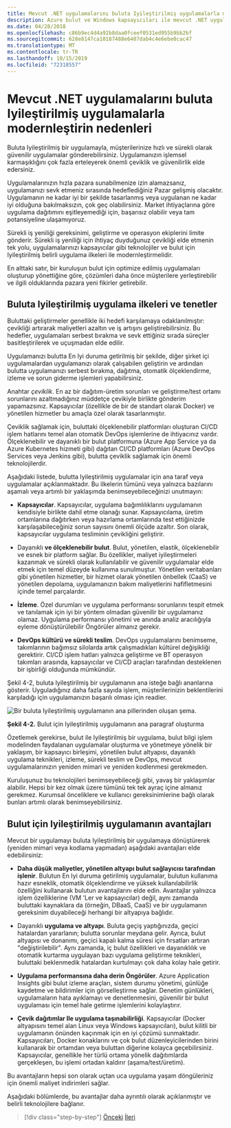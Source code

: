 ```yaml
---
title: Mevcut .NET uygulamalarını buluta Iyileştirilmiş uygulamalarla modernleştirin nedenleri
description: Azure bulut ve Windows kapsayıcıları ile mevcut .NET uygulamalarını modernleştirin | Mevcut .NET uygulamalarını buluta Iyileştirilmiş uygulamalarla modernleştirin nedenleri
ms.date: 04/28/2018
ms.openlocfilehash: c86b9ec4d4a92b8daa0fceef0531ed955b9bb2bf
ms.sourcegitcommit: 628e8147ca10187488e6407dab4c4e6ebe0cac47
ms.translationtype: MT
ms.contentlocale: tr-TR
ms.lasthandoff: 10/15/2019
ms.locfileid: "72318557"
---
```

# <a name="reasons-to-modernize-existing-net-apps-to-cloud-optimized-applications"></a>Mevcut .NET uygulamalarını buluta Iyileştirilmiş uygulamalarla modernleştirin nedenleri

Buluta Iyileştirilmiş bir uygulamayla, müşterilerinize hızlı ve sürekli olarak güvenilir uygulamalar gönderebilirsiniz. Uygulamanızın işlemsel karmaşıklığını çok fazla erteleyerek önemli çeviklik ve güvenilirlik elde edersiniz.

Uygulamalarınızın hızla pazara sunabilmenize izin alamazsanız, uygulamanızı sevk etmeniz sırasında hedeflediğiniz Pazar gelişmiş olacaktır. Uygulamanın ne kadar iyi bir şekilde tasarlanmış veya uygulanan ne kadar iyi olduğuna bakılmaksızın, çok geç olabilirsiniz. Market ihtiyaçlarına göre uygulama dağıtımını eşitleyemediği için, başarısız olabilir veya tam potansiyeline ulaşamıyoruz.

Sürekli iş yeniliği gereksinimi, geliştirme ve operasyon ekiplerini limite gönderir. Sürekli iş yeniliği için ihtiyaç duyduğunuz çevikliği elde etmenin tek yolu, uygulamalarınızı kapsayıcılar gibi teknolojiler ve bulut için Iyileştirilmiş belirli uygulama ilkeleri ile modernleştirmelidir.

En alttaki satır, bir kuruluşun bulut için optimize edilmiş uygulamaları oluşturup yönettiğine göre, çözümleri daha önce müşterilere yerleştirebilir ve ilgili olduklarında pazara yeni fikirler getirebilir.

## <a name="cloud-optimized-application-principles-and-tenets"></a>Buluta Iyileştirilmiş uygulama ilkeleri ve tenetler 

Buluttaki geliştirmeler genellikle iki hedefi karşılamaya odaklanılmıştır: çevikliği artırarak maliyetleri azaltın ve iş artışını geliştirebilirsiniz. Bu hedefler, uygulamaları serbest bırakma ve sevk ettiğiniz sırada süreçler basitleştirilerek ve uçuşmadan elde edilir.

Uygulamanızı bulutta En Iyi duruma getirilmiş bir şekilde, diğer şirket içi uygulamalardan uygulamanızı olarak çalışabilen geliştirin ve ardından bulutta uygulamanızı serbest bırakma, dağıtma, otomatik ölçeklendirme, izleme ve sorun giderme işlemleri yapabilirsiniz.

Anahtar *çeviklik*. En az bir dağıtım-üretim sorunları ve geliştirme/test ortamı sorunlarını azaltmadığınız müddetçe çevikiyle birlikte gönderim yapamazsınız. Kapsayıcılar (özellikle de bir de standart olarak Docker) ve yönetilen hizmetler bu amaçla özel olarak tasarlanmıştır.

Çeviklik sağlamak için, buluttaki ölçeklenebilir platformları oluşturan CI/CD işlem hatlarını temel alan otomatik DevOps işlemlerine de ihtiyacınız vardır. Ölçeklenebilir ve dayanıklı bir bulut platformuna (Azure App Service ya da Azure Kubernetes hizmeti gibi) dağıtan CI/CD platformları (Azure DevOps Services veya Jenkins gibi), bulutta çeviklik sağlamak için önemli teknolojilerdir.

Aşağıdaki listede, bulutta Iyileştirilmiş uygulamalar için ana taraf veya uygulamalar açıklanmaktadır. Bu ilkelerin tümünü veya yalnızca bazılarını aşamalı veya artımlı bir yaklaşımda benimseyebileceğinizi unutmayın:

- **Kapsayıcılar**. Kapsayıcılar, uygulama bağımlılıklarını uygulamanın kendisiyle birlikte dahil etme olanağı sunar. Kapsayıcılama, üretim ortamlarına dağıtırken veya hazırlama ortamlarında test ettiğinizde karşılaşabileceğiniz sorun sayısını önemli ölçüde azaltır. Son olarak, kapsayıcılar uygulama tesliminin çevikliğini geliştirir.

- Dayanıklı **ve ölçeklenebilir bulut**. Bulut, yönetilen, elastik, ölçeklenebilir ve esnek bir platform sağlar. Bu özellikler, maliyet iyileştirmeleri kazanmak ve sürekli olarak kullanılabilir ve güvenilir uygulamalar elde etmek için temel düzeyde kullanıma sunulmuştur. Yönetilen veritabanları gibi yönetilen hizmetler, bir hizmet olarak yönetilen önbellek (CaaS) ve yönetilen depolama, uygulamanızın bakım maliyetlerini hafifletmesini içinde temel parçalardır.

- **İzleme**. Özel durumları ve uygulama performansı sorunlarını tespit etmek ve tanılamak için iyi bir yöntem olmadan güvenilir bir uygulamanız olamaz. Uygulama performansı yönetimi ve anında analiz aracılığıyla eyleme dönüştürülebilir Öngörüler almanız gerekir.

- **DevOps kültürü ve sürekli teslim**. DevOps uygulamalarını benimseme, takımlarının bağımsız silolarda artık çalışmadıkları kültürel değişikliği gerektirir. CI/CD işlem hatları yalnızca geliştirme ve BT operasyon takımları arasında, kapsayıcılar ve CI/CD araçları tarafından desteklenen bir işbirliği olduğunda mümkündür.

Şekil 4-2, buluta Iyileştirilmiş bir uygulamanın ana isteğe bağlı ananlarına gösterir. Uyguladığınız daha fazla sayıda işlem, müşterilerinizin beklentilerini karşıladığı için uygulamanızın başarılı olması için readier.

![Bir buluta Iyileştirilmiş uygulamanın ana pillerinden oluşan şema.](./media/reasons-to-modernize-existing-net-apps-to-cloud-optimized-applications/main-pillars-cloud-optimized-application.png)

**Şekil 4-2.** Bulut için Iyileştirilmiş uygulamanın ana paragraf oluşturma

Özetlemek gerekirse, bulut ile Iyileştirilmiş bir uygulama, bulut bilgi işlem modelinden faydalanan uygulamalar oluşturma ve yönetmeye yönelik bir yaklaşım, bir kapsayıcı birleşimi, yönetilen bulut altyapısı, dayanıklı uygulama teknikleri, izleme, sürekli teslim ve DevOps, mevcut uygulamalarınızın yeniden mimari ve yeniden kodlenmesi gerekmeden.

Kuruluşunuz bu teknolojileri benimseyebileceği gibi, yavaş bir yaklaşımlar alabilir. Hepsi bir kez olmak üzere tümünü tek tek ayraç içine almanız gerekmez. Kurumsal önceliklere ve kullanıcı gereksinimlerine bağlı olarak bunları artımlı olarak benimseyebilirsiniz.

## <a name="benefits-of-a-cloud-optimized-application"></a>Bulut için Iyileştirilmiş uygulamanın avantajları

Mevcut bir uygulamayı buluta Iyileştirilmiş bir uygulamaya dönüştürerek (yeniden mimari veya kodlama yapmadan) aşağıdaki avantajları elde edebilirsiniz:

- **Daha düşük maliyetler, yönetilen altyapı bulut sağlayıcısı tarafından işlenir**. Bulutun En Iyi duruma getirilmiş uygulamalar, bulutun kullanıma hazır esneklik, otomatik ölçeklendirme ve yüksek kullanılabilirlik özelliğini kullanarak bulutun avantajlarını elde edin. Avantajlar yalnızca işlem özelliklerine (VM 'Ler ve kapsayıcılar) değil, aynı zamanda buluttaki kaynaklara da (örneğin, DBaaS, CaaS) ve bir uygulamanın gereksinim duyabileceği herhangi bir altyapıya bağlıdır.

- Dayanıklı **uygulama ve altyapı**. Buluta geçiş yaptığınızda, geçici hatalardan yararlanın; bulutta sorunlar meydana gelir. Ayrıca, bulut altyapısı ve donanımı, geçici kapalı kalma süresi için fırsatları artıran "değiştirilebilir". Aynı zamanda, iç bulut özellikleri ve dayanıklılık ve otomatik kurtarma uygulayan bazı uygulama geliştirme teknikleri, buluttaki beklenmedik hatalardan kurtulmayı çok daha kolay hale getirir.

- **Uygulama performansına daha derin Öngörüler**. Azure Application Insights gibi bulut izleme araçları, sistem durumu yönetimi, günlüğe kaydetme ve bildirimler için görselleştirme sağlar. Denetim günlükleri, uygulamaların hata ayıklamayı ve denetlenmesini, güvenilir bir bulut uygulaması için temel hale getirme işlemlerini kolaylaştırır.

- **Çevik dağıtımlar Ile uygulama taşınabilirliği**. Kapsayıcılar (Docker altyapısını temel alan Linux veya Windows kapsayıcıları), bulut kilitli bir uygulamanın önünden kaçınmak için en iyi çözümü sunmaktadır. Kapsayıcıları, Docker konaklarını ve çok bulut düzenleyicilerinden birini kullanarak bir ortamdan veya buluttan diğerine kolayca geçebilirsiniz. Kapsayıcılar, genellikle her türlü ortama yönelik dağıtımlarda gerçekleşen, bu işlemi ortadan kaldırır (aşama/test/üretim).

Bu avantajların hepsi son olarak uçtan uca uygulama yaşam döngüleriniz için önemli maliyet indirimleri sağlar.

Aşağıdaki bölümlerde, bu avantajlar daha ayrıntılı olarak açıklanmıştır ve belirli teknolojilere bağlanır.

>[!div class="step-by-step"]
>[Önceki](index.md)
>[İleri](microsoft-technologies-in-cloud-optimized-applications.md)
